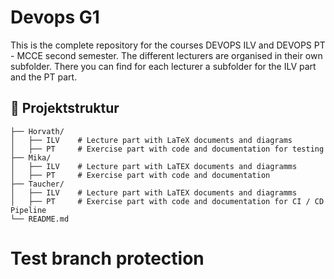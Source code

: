 # Devops G1

This is the complete repository for the courses DEVOPS ILV and DEVOPS PT - MCCE second semester. The different lecturers are organised in their own subfolder. There you can find for each lecturer a subfolder for the ILV part and the PT part.

## 📁 Projektstruktur

```
├── Horvath/
│   ├── ILV    # Lecture part with LaTeX documents and diagrams
│   ├── PT     # Exercise part with code and documentation for testing
├── Mika/
│   ├── ILV    # Lecture part with LaTEX documents and diagramms
│   ├── PT     # Exercise part with code and documentation 
├── Taucher/
│   ├── ILV    # Lecture part with LaTEX documents and diagramms
│   ├── PT     # Exercise part with code and documentation for CI / CD Pipeline
└── README.md
```
# Test branch protection
